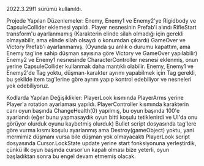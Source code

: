 2022.3.29f1 sürümü kullanıldı.

Projede Yapılan Düzenlemeler:
Enemy, Enemy1 ve Enemy2'ye Rigidbody ve CapsuleCollider eklemesi yapıldı.
Player nesnesinin Prefab'i alındı
RifleStart transform'u ayarlanmamış (Karakterin elinde silah olmadığı için gerekli olmayabilir, ama elinde silah olsaydı o konumdan çıkardı)
GameOver ve Victory Prefab'i ayarlanmamış. (Oyunda şu anlık o durumu kapattım, ama Enemy tag'ine sahip düşman sayısına göre Victory ve GameOver yapılabilir)
Enemy2 ve Enemy1 nesnesinde CharacterController nesnesi eklenmiş, onun yerine CapsuleCollider kullanmak daha mantıklı olabilir.
Enemy, Enemy1 ve Enemy2'de Tag yoktu, düşman-karakter ayrımı yapabilmek için Tag gerekli, bu şekilde item tag'lerine göre ayrım yapıp kontrol edebiliyor ve nesneleri yok edebiliyoruz.

Kodlarda Yapılan Değişiklikler:
PlayerLook kısmında PlayerArms yerine Player'a rotation ayarlaması yapıldı.
PlayerController kısmında karakterin canı oyun başında ChangeHealth(0) yapılmış, bu oyun başında 100'e ayarlandı (eğer bunu yapmasaydık oyun bitti koşulu tetiklenirdi ve UI'da onu görüyor olurduk oyunu kaybetmiş olurduk)
Bullet script dosyasında tag'lere göre vurma kısmı koşulu ayarlanmış ama Destroy(gameObject) yoktu, yani mermimiz düşmanı vursa bile düşman yok olmayacaktı
PlayerLook script dosyasında Cursor.LockState update yerine start fonksiyonuna yerleştirdik, çünkü ilk oyun başında cursor'un kapalı olması bize yeterli, oyun başladıktan sonra bu engel devam etmemiş olacak.
